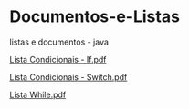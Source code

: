 # Documentos-e-Listas
listas e documentos - java

[Lista Condicionais - If.pdf](https://github.com/biavitoria/Documentos-e-Listas/files/7776263/Lista.Condicionais.-.If.pdf)


[Lista Condicionais - Switch.pdf](https://github.com/biavitoria/Documentos-e-Listas/files/7776285/Lista.Condicionais.-.Switch.pdf)


[Lista While.pdf](https://github.com/biavitoria/Documentos-e-Listas/files/7776304/Lista.While.pdf)
